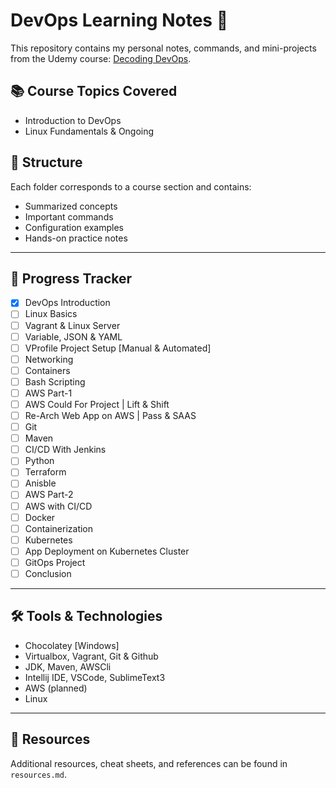 # DevOps Learning Notes 📘

This repository contains my personal notes, commands, and mini-projects from the Udemy course: [Decoding DevOps](https://www.udemy.com/course/decodingdevops).

## 📚 Course Topics Covered

- Introduction to DevOps
- Linux Fundamentals
& Ongoing

## 📁 Structure

Each folder corresponds to a course section and contains:
- Summarized concepts
- Important commands
- Configuration examples
- Hands-on practice notes

---

## 📌 Progress Tracker

- [x] DevOps Introduction
- [ ] Linux Basics
- [ ] Vagrant & Linux Server
- [ ] Variable, JSON & YAML
- [ ] VProfile Project Setup [Manual & Automated]
- [ ] Networking
- [ ] Containers
- [ ] Bash Scripting
- [ ] AWS Part-1
- [ ] AWS Could For Project | Lift & Shift
- [ ] Re-Arch Web App on AWS | Pass & SAAS
- [ ] Git
- [ ] Maven
- [ ] CI/CD With Jenkins
- [ ] Python
- [ ] Terraform
- [ ] Anisble
- [ ] AWS Part-2
- [ ] AWS with CI/CD
- [ ] Docker
- [ ] Containerization
- [ ] Kubernetes
- [ ] App Deployment on Kubernetes Cluster
- [ ] GitOps Project
- [ ] Conclusion

---

## 🛠️ Tools & Technologies

- Chocolatey [Windows]
- Virtualbox, Vagrant, Git & Github
- JDK, Maven, AWSCli
- Intellij IDE, VSCode, SublimeText3
- AWS (planned)
- Linux

---

## 🔖 Resources

Additional resources, cheat sheets, and references can be found in `resources.md`.
